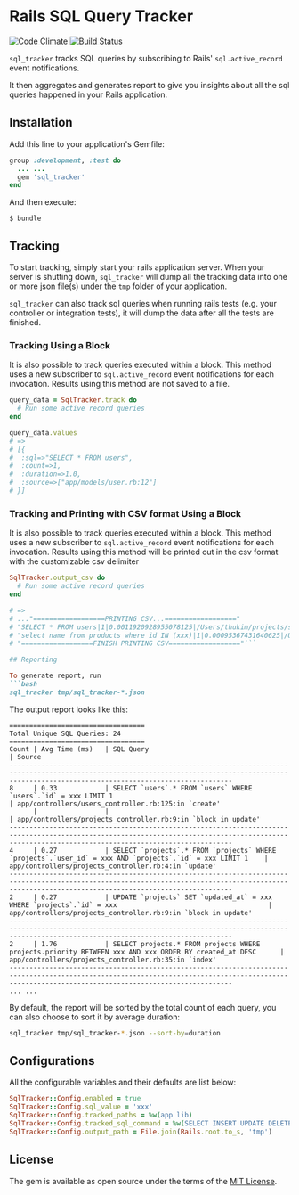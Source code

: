 # Rails SQL Query Tracker

[![Code Climate](https://codeclimate.com/github/steventen/sql_tracker/badges/gpa.svg)](https://codeclimate.com/github/steventen/sql_tracker)
[![Build Status](https://travis-ci.org/steventen/sql_tracker.svg?branch=master)](https://travis-ci.org/steventen/sql_tracker)

`sql_tracker` tracks SQL queries by subscribing to Rails' `sql.active_record` event notifications.

It then aggregates and generates report to give you insights about all the sql queries happened in your Rails application.

## Installation

Add this line to your application's Gemfile:

```ruby
group :development, :test do
  ... ...
  gem 'sql_tracker'
end
```

And then execute:

    $ bundle


## Tracking

To start tracking, simply start your rails application server. When your server is shutting down, `sql_tracker` will dump all the tracking data into one or more json file(s) under the `tmp` folder of your application.

`sql_tracker` can also track sql queries when running rails tests (e.g. your controller or integration tests), it will dump the data after all the tests are finished.

### Tracking Using a Block

It is also possible to track queries executed within a block. This method uses a new subscriber to `sql.active_record` event notifications for each invocation. Results using this method are not saved to a file.

```ruby
query_data = SqlTracker.track do
  # Run some active record queries
end

query_data.values
# =>
# [{
#  :sql=>"SELECT * FROM users",
#  :count=>1,
#  :duration=>1.0,
#  :source=>["app/models/user.rb:12"]
# }]
```

### Tracking and Printing with CSV format Using a Block

It is also possible to track queries executed within a block. This method uses a new subscriber to `sql.active_record` event notifications for each invocation. Results using this method will be printed out in the csv format with the customizable csv delimiter

```ruby
SqlTracker.output_csv do
  # Run some active record queries
end

# =>
# ..."==================PRINTING CSV...=================="
# "SELECT * FROM users|1|0.0011920928955078125|/Users/thukim/projects/sql_tracker/test/handler_test.rb:35:in `block in test_should_print_csv_sql_command_in_the_list'"
# "select name from products where id IN (xxx)|1|0.00095367431640625|/Users/thukim/projects/sql_tracker/test/handler_test.rb:35:in `block in test_should_print_csv_sql_command_in_the_list'"
# "==================FINISH PRINTING CSV=================="```

## Reporting

To generate report, run
```bash
sql_tracker tmp/sql_tracker-*.json
```
The output report looks like this:
```
==================================
Total Unique SQL Queries: 24
==================================
Count | Avg Time (ms)   | SQL Query                                                                                                 | Source
----------------------------------------------------------------------------------------------------------------------------------------------------------------------------------------------------
8     | 0.33            | SELECT `users`.* FROM `users` WHERE `users`.`id` = xxx LIMIT 1                                            | app/controllers/users_controller.rb:125:in `create'
      |                 |                                                                                                           | app/controllers/projects_controller.rb:9:in `block in update'
----------------------------------------------------------------------------------------------------------------------------------------------------------------------------------------------------
4     | 0.27            | SELECT `projects`.* FROM `projects` WHERE `projects`.`user_id` = xxx AND `projects`.`id` = xxx LIMIT 1    | app/controllers/projects_controller.rb:4:in `update'
----------------------------------------------------------------------------------------------------------------------------------------------------------------------------------------------------
2     | 0.27            | UPDATE `projects` SET `updated_at` = xxx WHERE `projects`.`id` = xxx                                      | app/controllers/projects_controller.rb:9:in `block in update'
----------------------------------------------------------------------------------------------------------------------------------------------------------------------------------------------------
2     | 1.76            | SELECT projects.* FROM projects WHERE projects.priority BETWEEN xxx AND xxx ORDER BY created_at DESC      | app/controllers/projects_controller.rb:35:in `index'
----------------------------------------------------------------------------------------------------------------------------------------------------------------------------------------------------
... ...
```
By default, the report will be sorted by the total count of each query, you can also choose to sort it by average duration:
```bash
sql_tracker tmp/sql_tracker-*.json --sort-by=duration
```

## Configurations

All the configurable variables and their defaults are list below:
```ruby
SqlTracker::Config.enabled = true
SqlTracker::Config.sql_value = 'xxx'
SqlTracker::Config.tracked_paths = %w(app lib)
SqlTracker::Config.tracked_sql_command = %w(SELECT INSERT UPDATE DELETE)
SqlTracker::Config.output_path = File.join(Rails.root.to_s, 'tmp')
```

## License

The gem is available as open source under the terms of the [MIT License](http://opensource.org/licenses/MIT).

